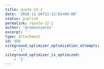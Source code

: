 ```yaml
---
title: quote-12-2
date: '2018-11-26T11:12:03+00:00'
status: publish
permalink: /quote-12-2
author: '@ramonsuarez'
excerpt: ''
type: attachment
id: 888
siteground_optimizer_optimization_attempts:
    - '1'
siteground_optimizer_is_optimized:
    - '1'
---
```

<!DOCTYPE html PUBLIC "-//W3C//DTD HTML 4.0 Transitional//EN" "http://www.w3.org/TR/REC-html40/loose.dtd">
<?xml encoding="UTF-8">
